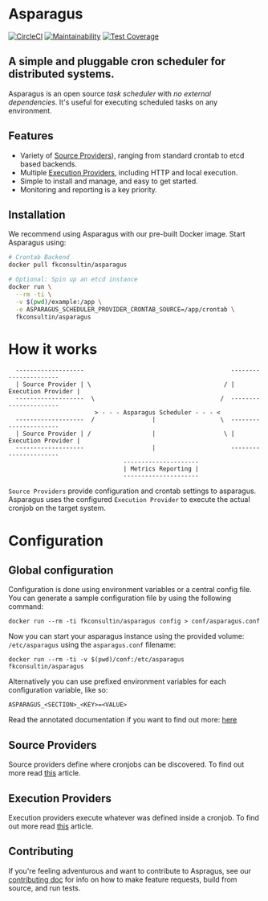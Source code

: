 # Asparagus

[![CircleCI](https://circleci.com/gh/nirnanaaa/asparagus.svg?style=svg)](https://circleci.com/gh/nirnanaaa/asparagus)
[![Maintainability](https://api.codeclimate.com/v1/badges/ef3bb9a0dbc5b1994a9d/maintainability)](https://codeclimate.com/github/nirnanaaa/asparagus/maintainability)
[![Test Coverage](https://api.codeclimate.com/v1/badges/ef3bb9a0dbc5b1994a9d/test_coverage)](https://codeclimate.com/github/nirnanaaa/asparagus/test_coverage)

## A simple and pluggable cron scheduler for distributed systems.

Asparagus is an open source *task scheduler* with *no external dependencies*. It's useful for
executing scheduled tasks on any environment.

## Features

- Variety of [Source Providers](./docs/source/01-base.md)), ranging from standard crontab to etcd based backends.
- Multiple [Execution Providers](./docs/execution/01-base.md), including HTTP and local execution.
- Simple to install and manage, and easy to get started.
- Monitoring and reporting is a key priority.

## Installation

We recommend using Asparagus with our pre-built Docker image. Start Asparagus using:

```bash
# Crontab Backend
docker pull fkconsultin/asparagus

# Optional: Spin up an etcd instance
docker run \
  --rm -ti \
  -v $(pwd)/example:/app \
  -e ASPARAGUS_SCHEDULER_PROVIDER_CRONTAB_SOURCE=/app/crontab \
  fkconsultin/asparagus
```

# How it works

```
  -------------------                                         ----------------------
  | Source Provider | \                                     / | Execution Provider |
  -------------------  \                                   /  ----------------------
                        > - - - Asparagus Scheduler - - - <
  -------------------  /                |                  \  ----------------------
  | Source Provider | /                 |                   \ | Execution Provider |
  -------------------                   |                     ----------------------
                                ---------------------
                                | Metrics Reporting |
                                ---------------------
```

`Source Providers` provide configuration and crontab settings to asparagus.
Asparagus uses the configured `Execution Provider` to execute the actual cronjob
on the target system.

# Configuration

## Global configuration

Configuration is done using environment variables or a central config file. You can generate a sample configuration file by using the following command:

```
docker run --rm -ti fkconsultin/asparagus config > conf/asparagus.conf
```

Now you can start your asparagus instance using the provided volume: `/etc/asparagus` using the `asparagus.conf` filename:

```
docker run --rm -ti -v $(pwd)/conf:/etc/asparagus fkconsultin/asparagus
```

Alternatively you can use prefixed environment variables for each configuration variable, like so:

```
ASPARAGUS_<SECTION>_<KEY>=<VALUE>
```

Read the annotated documentation if you want to find out more: [here](./docs/config.md)

## Source Providers

Source providers define where cronjobs can be discovered. To find out more read [this](./docs/source/01-base.md) article.

## Execution Providers

Execution providers execute whatever was defined inside a cronjob. To find out more read [this](./docs/execution/01-base.md) article.

## Contributing

If you're feeling adventurous and want to contribute to Aspragus, see our [contributing doc](./CONTRIBUTING.md) for info on how to make feature requests, build from source, and run tests.
